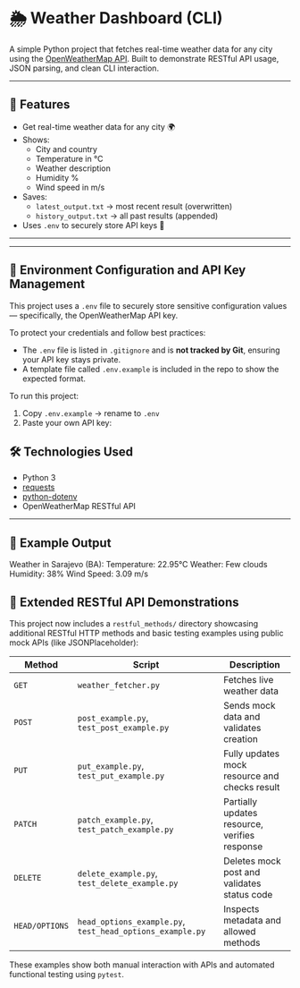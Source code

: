 # 🌦️ Weather Dashboard (CLI)

A simple Python project that fetches real-time weather data for any city using the [OpenWeatherMap API](https://openweathermap.org/api). Built to demonstrate RESTful API usage, JSON parsing, and clean CLI interaction.

---

## 🚀 Features

- Get real-time weather data for any city 🌍
- Shows:
  - City and country
  - Temperature in °C
  - Weather description
  - Humidity %
  - Wind speed in m/s
- Saves:
  - `latest_output.txt` → most recent result (overwritten)
  - `history_output.txt` → all past results (appended)
- Uses `.env` to securely store API keys 🔐

---
---

## 🔐 Environment Configuration and API Key Management

This project uses a `.env` file to securely store sensitive configuration values — specifically, the OpenWeatherMap API key.

To protect your credentials and follow best practices:
- The `.env` file is listed in `.gitignore` and is **not tracked by Git**, ensuring your API key stays private.
- A template file called `.env.example` is included in the repo to show the expected format.

To run this project:
1. Copy `.env.example` → rename to `.env`
2. Paste your own API key:


## 🛠 Technologies Used

- Python 3
- [requests](https://pypi.org/project/requests/)
- [python-dotenv](https://pypi.org/project/python-dotenv/)
- OpenWeatherMap RESTful API

---

## 🧪 Example Output
Weather in Sarajevo (BA):
Temperature: 22.95°C
Weather: Few clouds
Humidity: 38%
Wind Speed: 3.09 m/s


## 🔄 Extended RESTful API Demonstrations

This project now includes a `restful_methods/` directory showcasing additional RESTful HTTP methods and basic testing examples using public mock APIs (like JSONPlaceholder):

| Method     | Script                     | Description                                      |
|------------|----------------------------|--------------------------------------------------|
| `GET`      | `weather_fetcher.py`       | Fetches live weather data                        |
| `POST`     | `post_example.py`, `test_post_example.py` | Sends mock data and validates creation  |
| `PUT`      | `put_example.py`, `test_put_example.py`   | Fully updates mock resource and checks result    |
| `PATCH`    | `patch_example.py`, `test_patch_example.py`| Partially updates resource, verifies response    |
| `DELETE`   | `delete_example.py`, `test_delete_example.py`| Deletes mock post and validates status code  |
| `HEAD/OPTIONS` | `head_options_example.py`, `test_head_options_example.py` | Inspects metadata and allowed methods |

These examples show both manual interaction with APIs and automated functional testing using `pytest`.


